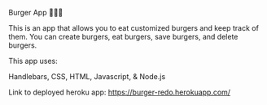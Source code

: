 Burger App :hamburger::hamburger::hamburger:

This is an app that allows you to eat customized burgers and keep track of them.  You can create burgers, eat burgers, save burgers, and delete burgers.

This app uses:

Handlebars,
CSS,
HTML,
Javascript, &
Node.js

Link to deployed heroku app: https://burger-redo.herokuapp.com/
